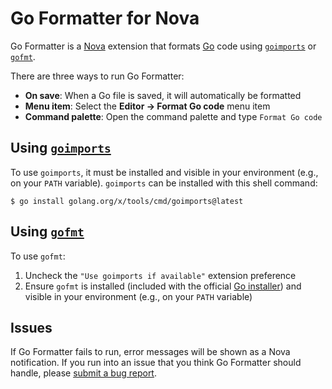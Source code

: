 # Go Formatter for Nova

Go Formatter is a [Nova](https://nova.app) extension that formats [Go](https://go.dev) code using [`goimports`](https://pkg.go.dev/golang.org/x/tools/cmd/goimports) or [`gofmt`](https://pkg.go.dev/cmd/gofmt).

There are three ways to run Go Formatter:

- **On save**: When a Go file is saved, it will automatically be formatted
- **Menu item**: Select the **Editor → Format Go code** menu item
- **Command palette**: Open the command palette and type `Format Go code`

## Using [`goimports`](https://pkg.go.dev/golang.org/x/tools/cmd/goimports)

To use `goimports`, it must be installed and visible in your environment (e.g., on your `PATH` variable). `goimports` can be installed with this shell command:

```
$ go install golang.org/x/tools/cmd/goimports@latest
```

## Using [`gofmt`](https://pkg.go.dev/cmd/gofmt)

To use `gofmt`:

1. Uncheck the `"Use goimports if available"` extension preference
2. Ensure `gofmt` is installed (included with the official [Go installer](https://go.dev/dl)) and visible in your environment (e.g., on your `PATH` variable)

## Issues

If Go Formatter fails to run, error messages will be shown as a Nova notification. If you run into an issue that you think Go Formatter should handle, please [submit a bug report](https://github.com/jbrudvik/nova-go-formatter/issues).
